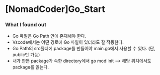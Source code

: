 # [NomadCoder]Go_Start
### What I found out
- Go 파일은 Go Path 안에 존재해야 한다.
- Vscode에서는 어떤 경로에 Go 파일이 있더라도 잘 작동한다.
- Go Path의 src폴더에 package를 만들어야 main.go에서 사용할 수 있다. (단, public만 가능)
- 내가 만든 package가 속한 directory에서 go mod init --> 해당 위치에서도 package를 읽는다.
